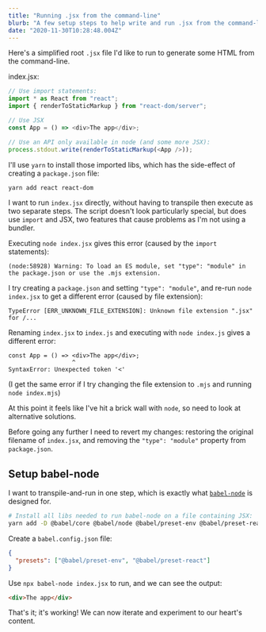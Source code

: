 ```yaml
---
title: "Running .jsx from the command-line"
blurb: "A few setup steps to help write and run .jsx from the command-line"
date: "2020-11-30T10:28:48.004Z"
---
```


Here's a simplified root `.jsx` file I'd like to run to generate some HTML from the command-line.

index.jsx:

```js
// Use import statements:
import * as React from "react";
import { renderToStaticMarkup } from "react-dom/server";

// Use JSX
const App = () => <div>The app</div>;

// Use an API only available in node (and some more JSX):
process.stdout.write(renderToStaticMarkup(<App />));
```

I'll use `yarn` to install those imported libs, which has the side-effect of creating a `package.json` file:

```bash
yarn add react react-dom
```

I want to run `index.jsx` directly, without having to transpile then execute as two separate steps. The script doesn't look particularly special, but does use `import` and JSX, two features that cause problems as I'm not using a bundler.

Executing `node index.jsx` gives this error (caused by the `import` statements):

    (node:58928) Warning: To load an ES module, set "type": "module" in the package.json or use the .mjs extension.

I try creating a `package.json` and setting `"type": "module"`, and re-run `node index.jsx` to get a different error (caused by file extension):

    TypeError [ERR_UNKNOWN_FILE_EXTENSION]: Unknown file extension ".jsx" for /...

Renaming `index.jsx` to `index.js` and executing with `node index.js` gives a different error:

    const App = () => <div>The app</div>;
                      ^
    SyntaxError: Unexpected token '<'

(I get the same error if I try changing the file extension to `.mjs` and running `node index.mjs`)

At this point it feels like I've hit a brick wall with `node`, so need to look at alternative solutions.

Before going any further I need to revert my changes: restoring the original filename of `index.jsx`, and removing the `"type": "module"` property from `package.json`.

## Setup babel-node

I want to transpile-and-run in one step, which is exactly what [`babel-node`](https://babeljs.io/docs/en/babel-node) is designed for.

```bash
# Install all libs needed to run babel-node on a file containing JSX:
yarn add -D @babel/core @babel/node @babel/preset-env @babel/preset-react
```

Create a `babel.config.json` file:

```json
{
  "presets": ["@babel/preset-env", "@babel/preset-react"]
}
```

Use `npx babel-node index.jsx` to run, and we can see the output:

```html
<div>The app</div>
```

That's it; it's working! We can now iterate and experiment to our heart's content.
